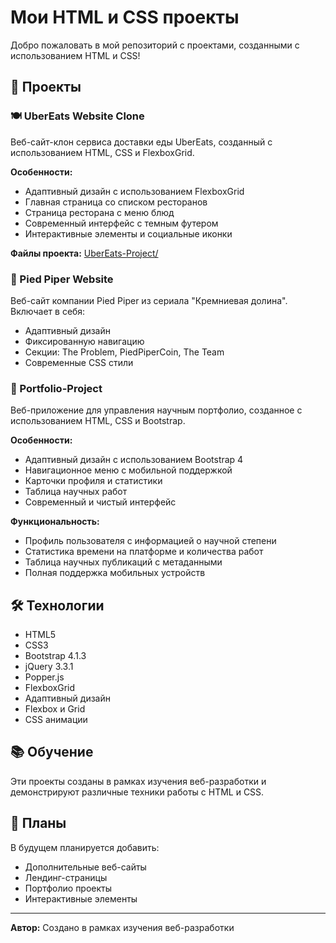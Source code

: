 # Мои HTML и CSS проекты

Добро пожаловать в мой репозиторий с проектами, созданными с использованием HTML и CSS!

## 📁 Проекты

### 🍽️ UberEats Website Clone

Веб-сайт-клон сервиса доставки еды UberEats, созданный с использованием HTML, CSS и FlexboxGrid.

**Особенности:**
- Адаптивный дизайн с использованием FlexboxGrid
- Главная страница со списком ресторанов
- Страница ресторана с меню блюд
- Современный интерфейс с темным футером
- Интерактивные элементы и социальные иконки

**Файлы проекта:** [UberEats-Project/](/UberEats-Project/)

### 🚀 Pied Piper Website

Веб-сайт компании Pied Piper из сериала "Кремниевая долина". Включает в себя:

* Адаптивный дизайн
* Фиксированную навигацию
* Секции: The Problem, PiedPiperCoin, The Team
* Современные CSS стили

### 🎯 Portfolio-Project

Веб-приложение для управления научным портфолио, созданное с использованием HTML, CSS и Bootstrap.

**Особенности:**

* Адаптивный дизайн с использованием Bootstrap 4
* Навигационное меню с мобильной поддержкой
* Карточки профиля и статистики
* Таблица научных работ
* Современный и чистый интерфейс

**Функциональность:**

* Профиль пользователя с информацией о научной степени
* Статистика времени на платформе и количества работ
* Таблица научных публикаций с метаданными
* Полная поддержка мобильных устройств

## 🛠️ Технологии

* HTML5
* CSS3
* Bootstrap 4.1.3
* jQuery 3.3.1
* Popper.js
* FlexboxGrid
* Адаптивный дизайн
* Flexbox и Grid
* CSS анимации

## 📚 Обучение

Эти проекты созданы в рамках изучения веб-разработки и демонстрируют различные техники работы с HTML и CSS.

## 🔮 Планы

В будущем планируется добавить:

* Дополнительные веб-сайты
* Лендинг-страницы
* Портфолио проекты
* Интерактивные элементы

---

**Автор:** Создано в рамках изучения веб-разработки
